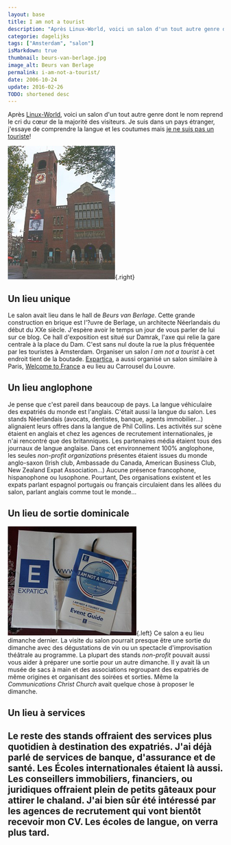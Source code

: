 ```yaml
---
layout: base
title: I am not a tourist
description: "Après Linux-World, voici un salon d'un tout autre genre dont le nom reprend le cri du cœur de la majorité des visiteurs. Je suis dans un pays étranger, j'ess"
categorie: dagelijks
tags: ["Amsterdam", "salon"]
isMarkdown: true
thumbnail: beurs-van-berlage.jpg
image_alt: Beurs van Berlage
permalink: i-am-not-a-tourist/
date: 2006-10-24
update: 2016-02-26
TODO: shortened desc
---
```


Après [Linux-World](/linux-world-utrecht), voici un salon d'un tout autre genre dont le nom reprend le cri du cœur de la majorité des visiteurs. Je suis dans un pays étranger, j'essaye de comprendre la langue et les coutumes mais [je ne suis pas un touriste](http://www.expatica.com/notatourist/)!

![Beurs van Berlage](beurs-van-berlage.jpg){.right}
## Un lieu unique

Le salon avait lieu dans le hall de *Beurs van Berlage*. Cette grande construction en brique est l'?uvre de Berlage, un architecte Néerlandais du début du XXe siècle. J'espère avoir le temps un jour de vous parler de lui sur ce blog. Ce hall d'exposition est situé sur Damrak, l'axe qui relie la gare centrale à la place du Dam. C'est sans nul doute la rue la plus fréquentée par les touristes à Amsterdam. Organiser un salon *I am not a tourist* à cet endroit tient de la boutade. [Expartica](http://www.expatica.com), a aussi organisé un salon similaire à Paris, [Welcome to France](http://www.expatica.com/welcometofrance/) a eu lieu au Carrousel du Louvre.

## Un lieu anglophone

Je pense que c'est pareil dans beaucoup de pays. La langue véhiculaire des expatriés du monde est l'anglais. C'était aussi la langue du salon. Les stands Néerlandais (avocats, dentistes, banque, agents immobilier...) alignaient leurs offres dans la langue de Phil Collins. Les activités sur scène étaient en anglais et chez les agences de recrutement internationales, je n'ai rencontré que des britanniques. Les partenaires média étaient tous des journaux de langue anglaise. Dans cet environnement 100% anglophone, les seules *non-profit organizations* présentes étaient issues du monde anglo-saxon (Irish club, Ambassade du Canada, American Business Club, New Zealand Expat Association...) Aucune présence francophone, hispanophone ou lusophone. Pourtant, Des organisations existent et les expats parlant espagnol portugais ou français circulaient dans les allées du salon, parlant anglais comme tout le monde...

## Un lieu de sortie dominicale
![I am not a tourist - Pack du visiteur](iamnotatourist-pack-visiteur.jpg){.left} Ce salon a eu lieu dimanche dernier. La visite du salon pourrait presque être une sortie du dimanche avec des dégustations de vin ou un spectacle d'improvisation théâtrale au programme. La plupart des stands *non-profit* pouvait aussi vous aider à préparer une sortie pour un autre dimanche. Il y avait là un musée de sacs à main et des associations regroupant des expatriés de même origines et organisant des soirées et sorties. Même la *Communications Christ Church* avait quelque chose à proposer le dimanche.

## Un lieu à services

Le reste des stands offraient des services plus quotidien à destination des expatriés. J'ai déjà parlé de services de banque, d'assurance et de santé. Les Écoles internationales étaient là aussi. Les conseillers immobiliers, financiers, ou juridiques offraient plein de petits gâteaux pour attirer le chaland. J'ai bien sûr été intéressé par les agences de recrutement qui vont bientôt recevoir mon CV. Les écoles de langue, on verra plus tard.
---